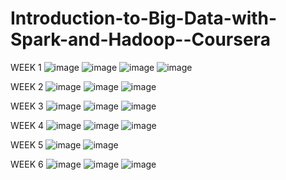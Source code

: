 # Introduction-to-Big-Data-with-Spark-and-Hadoop--Coursera

WEEK 1
![image](https://user-images.githubusercontent.com/104795331/223990412-340352ca-8ab6-4b75-be08-3c9bc34f790d.png)
![image](https://user-images.githubusercontent.com/104795331/223990582-d2a4312c-9b39-4a24-8329-47be32b0c06e.png)
![image](https://user-images.githubusercontent.com/104795331/223990804-ea5c2933-9821-46dc-b661-327a7993cf54.png)
![image](https://user-images.githubusercontent.com/104795331/223990938-5de16630-c54e-4ba1-82d0-f204b131e674.png)


WEEK 2
![image](https://user-images.githubusercontent.com/104795331/223991583-6cd267b3-f2fa-4f82-a92e-0a0120a0749e.png)
![image](https://user-images.githubusercontent.com/104795331/223991762-832735cc-fe7c-481e-98e6-d58e80f3c180.png)
![image](https://user-images.githubusercontent.com/104795331/223991904-caf20447-7835-4374-801b-194a84b02ed1.png)

WEEK 3
![image](https://user-images.githubusercontent.com/104795331/223992192-e1179199-88c7-4736-b5b7-c85067917b97.png)
![image](https://user-images.githubusercontent.com/104795331/223992480-041ec180-bb57-489a-8d54-31e8abd44013.png)
![image](https://user-images.githubusercontent.com/104795331/223992627-e7486a6c-92b4-48d2-bf80-eda46c190a9d.png)

WEEK 4
![image](https://user-images.githubusercontent.com/104795331/223993169-2dfc48ee-85ae-48da-aedd-3178b3d17dc7.png)
![image](https://user-images.githubusercontent.com/104795331/223993323-56d3cd72-5196-410b-8343-7d843bcff17e.png)
![image](https://user-images.githubusercontent.com/104795331/223993508-fb974275-3fc4-4d2e-970b-1e1d4ebd3808.png)

WEEK 5
![image](https://user-images.githubusercontent.com/104795331/223993818-0f29d556-9857-4487-b540-17a9ff3cc683.png)
![image](https://user-images.githubusercontent.com/104795331/223993950-c8e29bd0-ec47-44b1-98e5-a2f374b68f84.png)

WEEK 6
![image](https://user-images.githubusercontent.com/104795331/223994265-3cd7511c-8186-4f3e-9022-41fb5eb52b41.png)
![image](https://user-images.githubusercontent.com/104795331/223994441-c063182a-8df8-4e52-a9a1-67aaa16076cf.png)
![image](https://user-images.githubusercontent.com/104795331/223994566-a2806508-7740-4add-b008-7bfce065ef4a.png)

